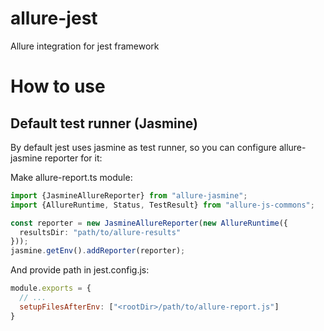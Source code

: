 # allure-jest

Allure integration for jest framework

# How to use

## Default test runner (Jasmine)

By default jest uses jasmine as test runner, so you can configure allure-jasmine reporter for it:

Make allure-report.ts module:

```typescript
import {JasmineAllureReporter} from "allure-jasmine";
import {AllureRuntime, Status, TestResult} from "allure-js-commons";

const reporter = new JasmineAllureReporter(new AllureRuntime({
  resultsDir: "path/to/allure-results"
}));
jasmine.getEnv().addReporter(reporter);
```

And provide path in jest.config.js:

```js
module.exports = {
  // ...
  setupFilesAfterEnv: ["<rootDir>/path/to/allure-report.js"]
}
```



